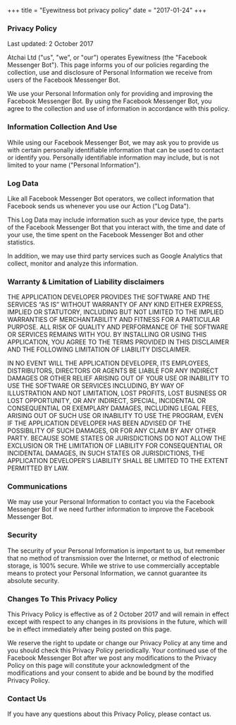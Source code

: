 +++
title = "Eyewitness bot privacy policy"
date = "2017-01-24"
+++


### Privacy Policy
Last updated: 2 October 2017

Atchai Ltd ("us", "we", or "our") operates Eyewitness (the "Facebook Messenger Bot"). This page informs you of our policies regarding the collection, use and disclosure of Personal Information we receive from users of the Facebook Messenger Bot.

We use your Personal Information only for providing and improving the Facebook Messenger Bot. By using the Facebook Messenger Bot, you agree to the collection and use of information in accordance with this policy.

### Information Collection And Use

While using our Facebook Messenger Bot, we may ask you to provide us with certain personally identifiable information that can be used to contact or identify you. Personally identifiable information may include, but is not limited to your name ("Personal Information").

### Log Data

Like all Facebook Messenger Bot operators, we collect information that Facebook sends us whenever you use our Action ("Log Data").

This Log Data may include information such as your device type, the parts of the Facebook Messenger Bot that you interact with, the time and date of your use, the time spent on the Facebook Messenger Bot and other statistics.

In addition, we may use third party services such as Google Analytics that collect, monitor and analyze this information.


### Warranty & Limitation of Liability disclaimers
THE APPLICATION DEVELOPER PROVIDES THE SOFTWARE AND THE SERVICES “AS IS” WITHOUT WARRANTY OF ANY KIND EITHER EXPRESS, IMPLIED OR STATUTORY, INCLUDING BUT NOT LIMITED TO THE IMPLIED WARRANTIES OF MERCHANTABILITY AND FITNESS FOR A PARTICULAR PURPOSE. ALL RISK OF QUALITY AND PERFORMANCE OF THE SOFTWARE OR SERVICES REMAINS WITH YOU. BY INSTALLING OR USING THIS APPLICATION, YOU AGREE TO THE TERMS PROVIDED IN THIS DISCLAIMER AND THE FOLLOWING LIMITATION OF LIABILITY DISCLAIMER.

IN NO EVENT WILL THE APPLICATION DEVELOPER, ITS EMPLOYEES, DISTRIBUTORS, DIRECTORS OR AGENTS BE LIABLE FOR ANY INDIRECT DAMAGES OR OTHER RELIEF ARISING OUT OF YOUR USE OR INABILITY TO USE THE SOFTWARE OR SERVICES INCLUDING, BY WAY OF ILLUSTRATION AND NOT LIMITATION, LOST PROFITS, LOST BUSINESS OR LOST OPPORTUNITY, OR ANY INDIRECT, SPECIAL, INCIDENTAL OR CONSEQUENTIAL OR EXEMPLARY DAMAGES, INCLUDING LEGAL FEES, ARISING OUT OF SUCH USE OR INABILITY TO USE THE PROGRAM, EVEN IF THE APPLICATION DEVELOPER HAS BEEN ADVISED OF THE POSSIBILITY OF SUCH DAMAGES, OR FOR ANY CLAIM BY ANY OTHER PARTY. BECAUSE SOME STATES OR JURISDICTIONS DO NOT ALLOW THE EXCLUSION OR THE LIMITATION OF LIABILITY FOR CONSEQUENTIAL OR INCIDENTAL DAMAGES, IN SUCH STATES OR JURISDICTIONS, THE APPLICATION DEVELOPER’S LIABILITY SHALL BE LIMITED TO THE EXTENT PERMITTED BY LAW.

### Communications

We may use your Personal Information to contact you via the Facebook Messenger Bot if we need further information to improve the Facebook Messenger Bot.


### Security

The security of your Personal Information is important to us, but remember that no method of transmission over the Internet, or method of electronic storage, is 100% secure. While we strive to use commercially acceptable means to protect your Personal Information, we cannot guarantee its absolute security.

### Changes To This Privacy Policy

This Privacy Policy is effective as of 2 October 2017 and will remain in effect except with respect to any changes in its provisions in the future, which will be in effect immediately after being posted on this page.

We reserve the right to update or change our Privacy Policy at any time and you should check this Privacy Policy periodically. Your continued use of the Facebook Messenger Bot after we post any modifications to the Privacy Policy on this page will constitute your acknowledgment of the modifications and your consent to abide and be bound by the modified Privacy Policy.

### Contact Us

If you have any questions about this Privacy Policy, please contact us.

